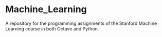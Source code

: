 # Machine_Learning
A repository for the programming assignments of the Stanford Machine Learning course in both Octave and Python.
